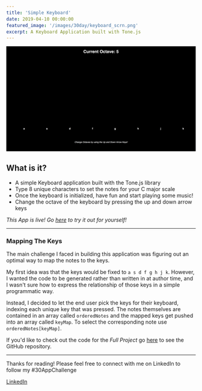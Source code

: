 ```yaml
---
title: 'Simple Keyboard'
date: 2019-04-10 00:00:00
featured_image: '/images/30day/keyboard_scrn.png'
excerpt: A Keyboard Application built with Tone.js
---
```


![](/images//30day/keyboard_scrn.png)

## What is it?

* A simple Keyboard application built with the Tone.js library
* Type 8 unique characters to set the notes for your C major scale
* Once the keyboard is initialized, have fun and start playing some music!
* Change the octave of the keyboard by pressing the up and down arrow keys

_This App is live! Go [here](http://piomolina.com/keyboard) to try it out for yourself!_

---

### Mapping The Keys

The main challenge I faced in building this application was figuring out an optimal way to map the notes to the keys.

My first idea was that the keys would be fixed to `a s d f g h j k`. However, I wanted the code to be generated rather than written in at author time, and I wasn't sure how to express the relationship of those keys in a simple programmatic way.

Instead, I decided to let the end user pick the keys for their keyboard, indexing each unique key that was pressed. The notes themselves are contained in an array called `orderedNotes` and the mapped keys get pushed into an array called `keyMap`. To select the corresponding note use `orderedNotes[keyMap]`.

If you'd like to check out the code for the _Full Project_ go [here](https://github.com/vpio/Simple-Piano-App) to see the GitHub repository.

---

<!-- <iframe width="150" height="74" src="https://player.vimeo.com/video/306033787" frameborder="0" allowFullScreen mozallowfullscreen webkitAllowFullScreen></iframe> -->

Thanks for reading! Please feel free to connect with me on LinkedIn to follow my #30AppChallenge

<a href="https://www.linkedin.com/in/piomolina/" class="button button--large">LinkedIn</a>
